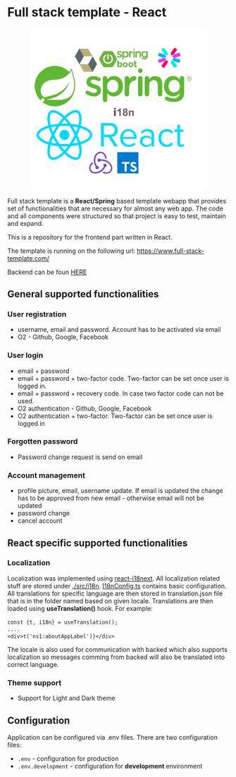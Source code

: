 # Full stack template - React

<p align="center">
 <img src="./docs/logo.png" width="400">
</p>



Full stack template is a **React/Spring** based template webapp that provides set of functionalities that are necessary for almost any web app. The code and all components were structured so that project is easy to test, maintain and expand.

This is a repository for the frontend part written in React.

The template is running on the following url:  <a href="https://www.full-stack-template.com/" target="_blank">https://www.full-stack-template.com/</a>

Backend can be foun [HERE](https://github.com/Hasatori/fullstack-boilerplate-spring-backend)

## General supported functionalities
### User registration
  * username, email and password. Account has to be activated via email
  * O2 - Github, Google, Facebook
### User login
  * email + password
  * email + password + two-factor code. Two-factor can be set once user is logged in.
  * email + password + recovery code. In case two factor code can not be used.
  * O2 authentication - Github, Google, Facebook
  * O2 authentication + two-factor. Two-factor can be set once user is logged in
### Forgotten password 
   * Password change request is send on email
### Account management
  * profile picture, email, username update. If email is updated the change has to be approved from new email -
    otherwise email will not be updated
  * password change
  * cancel account

## React specific supported functionalities

### Localization
  Localization was implemented using  [react-i18next](https://react.i18next.com/). 
  All localization related stuff are stored under [./src/i18n](./src/i18n). [I18nConfig.ts](./src/i18n/I18nConfig.ts) contains basic configuration. All translations for specific language are then stored in translation.json file that is in the folder named based on given locale. 
  Translations are then loaded using **useTranslation()** hook. 
  For example:
  ```
 const {t, i18n} = useTranslation();
  ....
 <div>t('ns1:aboutAppLabel')}</div>
```
The locale is also used for communication with backed which also supports localization so messages comming from backed will also be translated into correct language.
### Theme support
  * Support for Light and Dark theme

## Configuration

Application can be configured via .env files. There are two configuration files:

* `.env` - configuration for production
* `.env.development` - configuration for **development** environment
